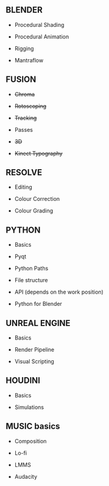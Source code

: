 ## BLENDER

- Procedural Shading

- Procedural Animation

- Rigging

- Mantraflow

## FUSION

- ~~Chroma~~

- ~~Rotoscoping~~

- ~~Tracking~~

- Passes

- ~~3D~~

- ~~Kinect Typography~~

## RESOLVE

- Editing

- Colour Correction

- Colour Grading

## PYTHON

- Basics

- Pyqt

- Python Paths

- File structure

- API (depends on the work position)

- Python for Blender

## UNREAL ENGINE

- Basics

- Render Pipeline

- Visual Scripting

## HOUDINI

- Basics

- Simulations

## MUSIC basics

- Composition

- Lo-fi

- LMMS

- Audacity
